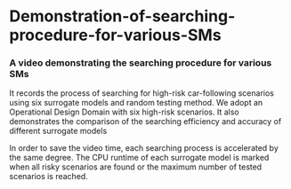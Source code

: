 # Demonstration-of-searching-procedure-for-various-SMs

### A video demonstrating the searching procedure for various SMs

It records the process of searching for high-risk car-following scenarios using six surrogate models and random testing method. We adopt an Operational Design Domain with six high-risk scenarios. It also demonstrates the comparison of the searching efficiency and accuracy of different surrogate models
 
In order to save the video time, each searching process is accelerated by the same degree. The CPU runtime of each surrogate model is marked when all risky scenarios are found or the maximum number of tested scenarios is reached.

